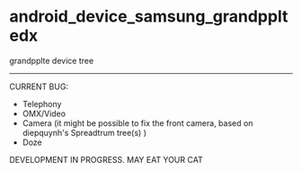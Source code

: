 # android_device_samsung_grandppltedx
grandpplte device tree

-----
CURRENT BUG: 
* Telephony
* OMX/Video
* Camera (it might be possible to fix the front camera, based on diepquynh's Spreadtrum tree(s) )
* Doze


DEVELOPMENT IN PROGRESS. MAY EAT YOUR CAT

